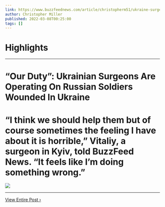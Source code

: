 ```yaml
---
link: https://www.buzzfeednews.com/article/christopherm51/ukraine-surgeons-wounded-russian-soldiers
author: Christopher Miller
published: 2022-03-08T00:25:00
tags: []
---
```

# Highlights


---
# “Our Duty”: Ukrainian Surgeons Are Operating On Russian Soldiers Wounded In Ukraine
# “I think we should help them but of course sometimes the feeling I have about it is horrible,” Vitaliy, a surgeon in Kyiv, told BuzzFeed News. “It feels like I’m doing something wrong.”

![](https://img.buzzfeed.com/buzzfeed-static/static/2022-03/7/16/campaign_images/71d9da805f00/our-duty-ukrainian-surgeons-are-operating-on-russ-2-624-1646670157-1_dblbig.jpg)

---

[View Entire Post ›](https://www.buzzfeednews.com/article/christopherm51/ukraine-surgeons-wounded-russian-soldiers)